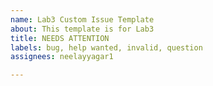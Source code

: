 ```yaml
---
name: Lab3 Custom Issue Template
about: This template is for Lab3
title: NEEDS ATTENTION
labels: bug, help wanted, invalid, question
assignees: neelayyagar1

---
```



